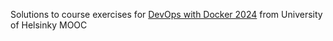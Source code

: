 Solutions to course exercises for [DevOps with Docker 2024](https://devopswithdocker.com/) from University of Helsinky MOOC
